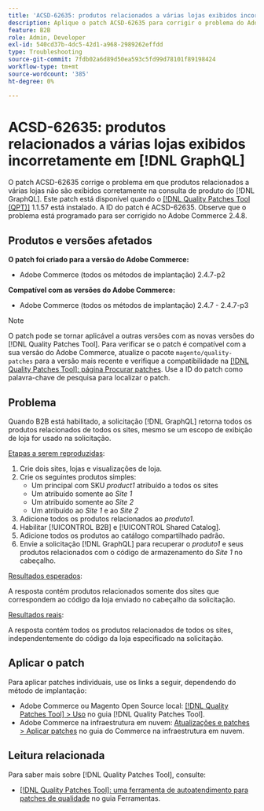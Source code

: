 ```yaml
---
title: 'ACSD-62635: produtos relacionados a várias lojas exibidos incorretamente no [!DNL GraphQL]'
description: Aplique o patch ACSD-62635 para corrigir o problema do Adobe Commerce em que os produtos relacionados a várias lojas não são exibidos corretamente na consulta de produto do  [!DNL GraphQL] .
feature: B2B
role: Admin, Developer
exl-id: 540cd37b-4dc5-42d1-a968-2989262effdd
type: Troubleshooting
source-git-commit: 7fdb02a6d89d50ea593c5fd99d78101f89198424
workflow-type: tm+mt
source-wordcount: '385'
ht-degree: 0%

---
```


# ACSD-62635: produtos relacionados a várias lojas exibidos incorretamente em [!DNL GraphQL]

O patch ACSD-62635 corrige o problema em que produtos relacionados a várias lojas não são exibidos corretamente na consulta de produto do [!DNL GraphQL]. Este patch está disponível quando o [[!DNL Quality Patches Tool (QPT)]](https://experienceleague.adobe.com/docs/commerce-operations/tools/quality-patches-tool/usage.html) 1.1.57 está instalado. A ID do patch é ACSD-62635. Observe que o problema está programado para ser corrigido no Adobe Commerce 2.4.8.

## Produtos e versões afetados

**O patch foi criado para a versão do Adobe Commerce:**

* Adobe Commerce (todos os métodos de implantação) 2.4.7-p2

**Compatível com as versões do Adobe Commerce:**

* Adobe Commerce (todos os métodos de implantação) 2.4.7 - 2.4.7-p3

>[!NOTE]
>
>O patch pode se tornar aplicável a outras versões com as novas versões do [!DNL Quality Patches Tool]. Para verificar se o patch é compatível com a sua versão do Adobe Commerce, atualize o pacote `magento/quality-patches` para a versão mais recente e verifique a compatibilidade na [[!DNL Quality Patches Tool]: página Procurar patches](https://experienceleague.adobe.com/tools/commerce-quality-patches/index.html). Use a ID do patch como palavra-chave de pesquisa para localizar o patch.

## Problema

Quando B2B está habilitado, a solicitação [!DNL GraphQL] retorna todos os produtos relacionados de todos os sites, mesmo se um escopo de exibição de loja for usado na solicitação.

<u>Etapas a serem reproduzidas</u>:

1. Crie dois sites, lojas e visualizações de loja.
1. Crie os seguintes produtos simples:
   * Um principal com SKU *product1* atribuído a todos os sites
   * Um atribuído somente ao *Site 1*
   * Um atribuído somente ao *Site 2*
   * Um atribuído ao *Site 1* e ao *Site 2*
1. Adicione todos os produtos relacionados ao *produto1*.
1. Habilitar [!UICONTROL B2B] e [!UICONTROL Shared Catalog].
1. Adicione todos os produtos ao catálogo compartilhado padrão.
1. Envie a solicitação [!DNL GraphQL] para recuperar o *produto1* e seus produtos relacionados com o código de armazenamento do *Site 1* no cabeçalho.

<u>Resultados esperados</u>:

A resposta contém produtos relacionados somente dos sites que correspondem ao código da loja enviado no cabeçalho da solicitação.

<u>Resultados reais</u>:

A resposta contém todos os produtos relacionados de todos os sites, independentemente do código da loja especificado na solicitação.

## Aplicar o patch

Para aplicar patches individuais, use os links a seguir, dependendo do método de implantação:

* Adobe Commerce ou Magento Open Source local: [[!DNL Quality Patches Tool] > Uso](/help/tools/quality-patches-tool/usage.md) no guia [!DNL Quality Patches Tool].
* Adobe Commerce na infraestrutura em nuvem: [Atualizações e patches > Aplicar patches](https://experienceleague.adobe.com/docs/commerce-cloud-service/user-guide/develop/upgrade/apply-patches.html) no guia do Commerce na infraestrutura em nuvem.

## Leitura relacionada

Para saber mais sobre [!DNL Quality Patches Tool], consulte:

* [[!DNL Quality Patches Tool]: uma ferramenta de autoatendimento para patches de qualidade](/help/tools/quality-patches-tool/quality-patches-tool-to-self-serve-quality-patches.md) no guia Ferramentas.
